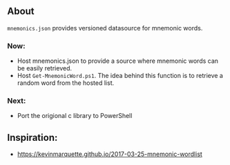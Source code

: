 ## About

```mnemonics.json``` provides versioned datasource for mnemonic words.

### Now:
- Host mnemonics.json to provide a source where mnemonic words can be easily retrieved.
- Host ```Get-MnemonicWord.ps1```. The idea behind this function is to retrieve a random word from the hosted list.

### Next:
- Port the origional c library to PowerShell

## Inspiration:
- https://kevinmarquette.github.io/2017-03-25-mnemonic-wordlist